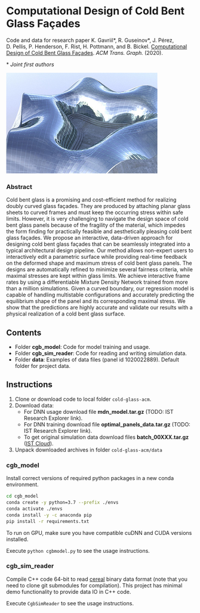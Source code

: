 # Computational Design of Cold Bent Glass Façades

Code and data for research paper K. Gavriil\*, R. Guseinov\*, J. Pérez, D. Pellis, P. Henderson, F. Rist, H. Pottmann, and B. Bickel. [Computational Design of Cold Bent Glass Façades](http://visualcomputing.ist.ac.at/publications/2020/CDoCBGF/). *ACM Trans. Graph.* (2020).

\* _Joint first authors_

![Thumb](/meta/thumb.jpg)

### Abstract

Cold bent glass is a promising and cost-efficient method for realizing doubly curved glass façades. They are produced by attaching planar glass sheets to curved frames and must keep the occurring stress within safe limits. However, it is very challenging to navigate the design space of cold bent glass panels because of the fragility of the material, which impedes the form finding for practically feasible and aesthetically pleasing cold bent glass façades. We propose an interactive, data-driven approach for designing cold bent glass façades that can be seamlessly integrated into a typical architectural design pipeline. Our method allows non-expert users to interactively edit a parametric surface while providing real-time feedback on the deformed shape and maximum stress of cold bent glass panels. The designs are automatically refined to minimize several fairness criteria, while maximal stresses are kept within glass limits. We achieve interactive frame rates by using a differentiable Mixture Density Network trained from more than a million simulations. Given a curved boundary, our regression model is capable of handling multistable configurations and accurately predicting the equilibrium shape of the panel and its corresponding maximal stress. We show that the predictions are highly accurate and validate our results with a physical realization of a cold bent glass surface.

## Contents

* Folder **cgb_model**: Code for model training and usage.
* Folder **cgb_sim_reader**: Code for reading and writing simulation data.
* Folder **data**: Examples of data files (panel id 1020022889). Default folder for project data.

## Instructions

1. Clone or download code to local folder ``cold-glass-acm``.
1. Download data:
   * For DNN usage download file **mdn_model.tar.gz** (TODO: IST Research Explorer link).
   * For DNN training download file **optimal_panels_data.tar.gz** (TODO: IST Research Explorer link).
   * To get original simulation data download files **batch_00XXX.tar.gz** ([IST Cloud](https://seafile.ist.ac.at/published/cold-glass-acm/home.md)).
1. Unpack downloaded archives in folder ``cold-glass-acm/data``

### cgb_model

Install correct versions of required python packages in a new conda environment.
```bash
cd cgb_model
conda create -y python=3.7 --prefix ./envs
conda activate ./envs
conda install -y -c anaconda pip
pip install -r requirements.txt
```
To run on GPU, make sure you have compatible cuDNN and CUDA versions installed.

Execute ``python cgbmodel.py`` to see the usage instructions.

### cgb_sim_reader

Compile C++ code 64-bit to read [cereal](https://uscilab.github.io/cereal/) binary data format (note that you need to clone git submodules for compilation). This project has minimal demo functionality to provide data IO in C++ code.

Execute ``CgbSimReader`` to see the usage instructions.
